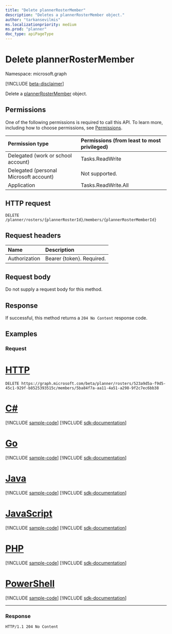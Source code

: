 ```yaml
---
title: "Delete plannerRosterMember"
description: "Deletes a plannerRosterMember object."
author: "tarkansevilmis"
ms.localizationpriority: medium
ms.prod: "planner"
doc_type: apiPageType
---
```


# Delete plannerRosterMember
Namespace: microsoft.graph

[!INCLUDE [beta-disclaimer](../../includes/beta-disclaimer.md)]

Delete a [plannerRosterMember](../resources/plannerrostermember.md) object.

## Permissions
One of the following permissions is required to call this API. To learn more, including how to choose permissions, see [Permissions](/graph/permissions-reference).

|Permission type|Permissions (from least to most privileged)|
|:---|:---|
|Delegated (work or school account)|Tasks.ReadWrite|
|Delegated (personal Microsoft account)|Not supported.|
|Application|Tasks.ReadWrite.All|

## HTTP request

<!-- {
  "blockType": "ignored"
}
-->
``` http
DELETE /planner/rosters/{plannerRosterId}/members/{plannerRosterMemberId}
```

## Request headers
|Name|Description|
|:---|:---|
|Authorization|Bearer {token}. Required.|

## Request body
Do not supply a request body for this method.

## Response

If successful, this method returns a `204 No Content` response code.

## Examples

### Request

# [HTTP](#tab/http)
<!-- {
  "blockType": "request",
  "name": "delete_plannerrostermember"
}
-->
``` http
DELETE https://graph.microsoft.com/beta/planner/rosters/523a9d5a-f9d5-45c1-929f-b8525393515c/members/5ba84f7a-aa11-4a51-a298-9f2c7ec6bb38
```

# [C#](#tab/csharp)
[!INCLUDE [sample-code](../includes/snippets/csharp/delete-plannerrostermember-csharp-snippets.md)]
[!INCLUDE [sdk-documentation](../includes/snippets/snippets-sdk-documentation-link.md)]

# [Go](#tab/go)
[!INCLUDE [sample-code](../includes/snippets/go/delete-plannerrostermember-go-snippets.md)]
[!INCLUDE [sdk-documentation](../includes/snippets/snippets-sdk-documentation-link.md)]

# [Java](#tab/java)
[!INCLUDE [sample-code](../includes/snippets/java/delete-plannerrostermember-java-snippets.md)]
[!INCLUDE [sdk-documentation](../includes/snippets/snippets-sdk-documentation-link.md)]

# [JavaScript](#tab/javascript)
[!INCLUDE [sample-code](../includes/snippets/javascript/delete-plannerrostermember-javascript-snippets.md)]
[!INCLUDE [sdk-documentation](../includes/snippets/snippets-sdk-documentation-link.md)]

# [PHP](#tab/php)
[!INCLUDE [sample-code](../includes/snippets/php/delete-plannerrostermember-php-snippets.md)]
[!INCLUDE [sdk-documentation](../includes/snippets/snippets-sdk-documentation-link.md)]

# [PowerShell](#tab/powershell)
[!INCLUDE [sample-code](../includes/snippets/powershell/delete-plannerrostermember-powershell-snippets.md)]
[!INCLUDE [sdk-documentation](../includes/snippets/snippets-sdk-documentation-link.md)]

---

### Response
<!-- {
  "blockType": "response",
  "truncated": true
}
-->
``` http
HTTP/1.1 204 No Content
```

